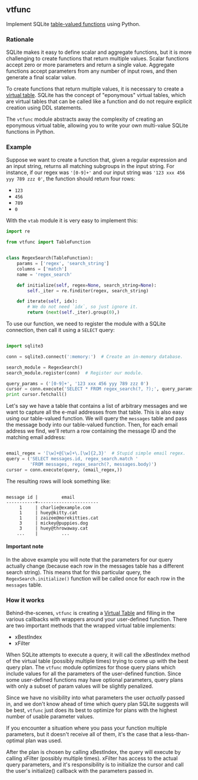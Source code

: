 ## vtfunc

Implement SQLite [table-valued functions](http://sqlite.org/vtab.html#tabfunc2) using Python.

### Rationale

SQLite makes it easy to define scalar and aggregate functions, but it is more challenging to create functions that return multiple values. Scalar functions accept zero or more parameters and return a single value. Aggregate functions accept parameters from any number of input rows, and then generate a final scalar value.

To create functions that return multiple values, it is necessary to create a [virtual table](http://sqlite.org/vtab.html). SQLite has the concept of "eponymous" virtual tables, which are virtual tables that can be called like a function and do not require explicit creation using DDL statements.

The `vtfunc` module abstracts away the complexity of creating an eponymous virtual table, allowing you to write your own multi-value SQLite functions in Python.

### Example

Suppose we want to create a function that, given a regular expression and an input string, returns all matching subgroups in the input string. For instance, if our regex was `'[0-9]+'` and our input string was `'123 xxx 456 yyy 789 zzz 0'`, the function should return four rows:

* `123`
* `456`
* `789`
* `0`

With the `vtab` module it is very easy to implement this:

```python
import re

from vtfunc import TableFunction


class RegexSearch(TableFunction):
    params = ['regex', 'search_string']
    columns = ['match']
    name = 'regex_search'

    def initialize(self, regex=None, search_string=None):
        self._iter = re.finditer(regex, search_string)

    def iterate(self, idx):
        # We do not need `idx`, so just ignore it.
        return (next(self._iter).group(0),)
```

To use our function, we need to register the module with a SQLite connection, then call it using a `SELECT` query:

```python

import sqlite3

conn = sqlite3.connect(':memory:')  # Create an in-memory database.

search_module = RegexSearch()
search_module.register(conn)  # Register our module.

query_params = ('[0-9]+', '123 xxx 456 yyy 789 zzz 0')
cursor = conn.execute('SELECT * FROM regex_search(?, ?);', query_params)
print cursor.fetchall()
```

Let's say we have a table that contains a list of arbitrary messages and we want to capture all the e-mail addresses from that table. This is also easy using our table-valued function. We will query the `messages` table and pass the message body into our table-valued function. Then, for each email address we find, we'll return a row containing the message ID and the matching email address:

```python

email_regex = '[\w]+@[\w]+\.[\w]{2,3}'  # Stupid simple email regex.
query = ('SELECT messages.id, regex_search.match '
         'FROM messages, regex_search(?, messages.body)')
cursor = conn.execute(query, (email_regex,))
```

The resulting rows will look something like:

```

message id |         email
-----------+-----------------------
     1     | charlie@example.com
     1     | huey@kitty.cat
     1     | zaizee@morekitties.cat
     3     | mickey@puppies.dog
     3     | huey@throwaway.cat
    ...    |         ...
```

#### Important note

In the above example you will note that the parameters for our query actually change (because each row in the messages table has a different search string). This means that for this particular query, the `RegexSearch.initialize()` function will be called once for each row in the `messages` table.

### How it works

Behind-the-scenes, `vtfunc` is creating a [Virtual Table](http://sqlite.org/vtab.html) and filling in the various callbacks with wrappers around your user-defined function. There are two important methods that the wrapped virtual table implements:

* xBestIndex
* xFilter

When SQLite attempts to execute a query, it will call the xBestIndex method of the virtual table (possibly multiple times) trying to come up with the best query plan. The `vtfunc` module optimizes for those query plans which include values for all the parameters of the user-defined function. Since some user-defined functions may have optional parameters, query plans with only a subset of param values will be slightly penalized.

Since we have no visibility into what parameters the user *actually* passed in, and we don't know ahead of time which query plan SQLite suggests will be best, `vtfunc` just does its best to optimize for plans with the highest number of usable parameter values.

If you encounter a situation where you pass your function multiple parameters, but it doesn't receive all of them, it's the case that a less-than-optimal plan was used.

After the plan is chosen by calling xBestIndex, the query will execute by calling xFilter (possibly multiple times). xFilter has access to the actual query parameters, and it's responsibility is to initialize the cursor and call the user's initialize() callback with the parameters passed in.
